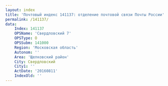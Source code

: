 ```yaml
---
layout: index
title: 'Почтовый индекс 141137: отделение почтовой связи Почты России'
permalink: /141137/
data:
    Index: 141137
    OPSName: 'Свердловский 7'
    OPSType: О
    OPSSubm: 141000
    Region: 'Московская область'
    Autonom: ''
    Area: 'Щелковский район'
    City: Свердловский
    City1: ''
    ActDate: '20160811'
    IndexOld: ''
---
```

